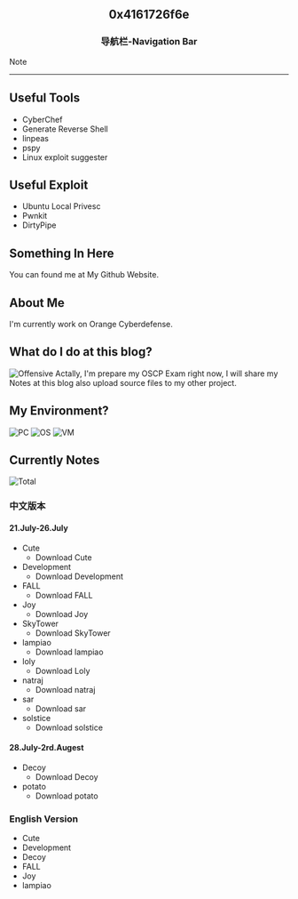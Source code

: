 <style>
*{
    text-decoration:none;
}
a:hover{
    background-color:#151515;
    -webkit-box-shadow: 10px 10px 99px 6px rgba(76,201,240,1);
    -moz-box-shadow: 10px 10px 99px 6px rgba(76,201,240,1);
    box-shadow: 10px 10px 99px 6px rgba(76,201,240,1);
}
</style>

## <center>0x4161726f6e</center>

### <center>导航栏-Navigation Bar</center>
<span><a href="#Notes">Note</a></span>

---
## Useful Tools
- [CyberChef](https://aaroncaiii.github.io/CyberChef/CyberChef.html)
- [Generate Reverse Shell](https://sentrywhale.com/documentation/reverse-shell)
- [linpeas](https://github.com/carlospolop/PEASS-ng/tree/master/linPEAS)
- [pspy](https://github.com/DominicBreuker/pspy)
- [Linux exploit suggester](https://github.com/mzet-/linux-exploit-suggester)

## Useful Exploit
- [Ubuntu Local Privesc](https://github.com/briskets/CVE-2021-3493)
- [Pwnkit](https://github.com/berdav/CVE-2021-4034)
- [DirtyPipe](https://github.com/Arinerron/CVE-2022-0847-DirtyPipe-Exploit)



## Something In Here
You can found me at [My Github Website](https://github.com/AaronCaiii).

## About Me
I'm currently work on [Orange Cyberdefense](https://www.orangecyberdefense.com).

## What do I do at this blog?
![Offensive](https://camo.githubusercontent.com/f1e6e0db4b72e86670c47250274a7b27369c1fcf6dd2b2468c79a853bef733d5/68747470733a2f2f7777772e6f6666656e736976652d73656375726974792e636f6d2f77702d636f6e74656e742f75706c6f6164732f323031392f31302f6f66667365632d686f6d652d706167652e706e67)
Actally, I'm prepare my OSCP Exam right now, I will share my Notes at this blog also upload source files to [my other project](https://github.com/AaronCaiii/Notes).
## My Environment?
![PC](https://img.shields.io/badge/MBP%2014''-Arm-blueviolet)
![OS](https://img.shields.io/badge/macOS-12.4-informational)
![VM](https://img.shields.io/badge/Kali-2022.02-informational)

## <span id="Notes">Currently Notes</span>
![Total](https://img.shields.io/badge/TargetNotes-12-blueviolet)
### 中文版本
#### 21.July-26.July
- [Cute](https://aaroncaiii.github.io/Target%20Notes/Cute)
  - [Download Cute](https://www.vulnhub.com/entry/bbs-cute-102,567/)
- [Development](https://aaroncaiii.github.io/Target%20Notes/Development)
  - [Download Development](https://www.vulnhub.com/entry/digitalworldlocal-development,280/)
- [FALL](https://aaroncaiii.github.io/Target%20Notes/FALL)
  - [Download FALL](https://www.vulnhub.com/entry/digitalworldlocal-fall,726/)
- [Joy](https://aaroncaiii.github.io/Target%20Notes/Joy)
  - [Download Joy](https://www.vulnhub.com/entry/digitalworldlocal-joy,298/)
- [SkyTower](https://aaroncaiii.github.io/Target%20Notes/SkyTower)
  - [Download SkyTower](https://www.vulnhub.com/entry/skytower-1,96/)
- [lampiao](https://aaroncaiii.github.io/Target%20Notes/lampiao)
  - [Download lampiao](https://download.vulnhub.com/lampiao/Lampiao.zip)
- [loly](https://aaroncaiii.github.io/Target%20Notes/loly)
  - [Download Loly]( https://download.vulnhub.com/loly/Loly.ova)
- [natraj](https://aaroncaiii.github.io/Target%20Notes/natraj)
  - [Download natraj](https://download.vulnhub.com/ha/Natraj.zip)
- [sar](https://aaroncaiii.github.io/Target%20Notes/sar)
   - [Download sar](https://download.vulnhub.com/sar/sar.zip)
- [solstice](https://aaroncaiii.github.io/Target%20Notes/solstice)
  - [Download solstice](https://download.vulnhub.com/sunset/solstice.ova)

#### 28.July-2rd.Augest
- [Decoy](https://aaroncaiii.github.io/Target%20Notes/decoy)
  - [Download Decoy](https://download.vulnhub.com/sunset/decoy.ova)
- [potato](https://aaroncaiii.github.io/Target%20Notes/potato)
  - [Download potato](https://download.vulnhub.com/potato/Potato.ova)

### English Version
- [Cute](https://aaroncaiii.github.io/Target%20Notes-en/Cute)
- [Development](https://aaroncaiii.github.io/Target%20Notes-en/Development)
- [Decoy](https://aaroncaiii.github.io/Target%20Notes-en/decoy)
- [FALL](https://aaroncaiii.github.io/Target%20Notes-en/FALL)
- [Joy](https://aaroncaiii.github.io/Target%20Notes-en/Joy)
- [lampiao](https://aaroncaiii.github.io/Target%20Notes-en/lampiao)